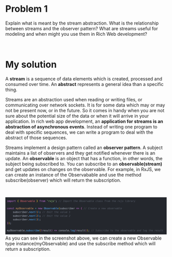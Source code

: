 # Problem 1
Explain what is meant by the stream abstraction. 
What is the relationship between streams and the observer pattern? 
What are streams useful for modeling and when might you use them in Rich Web development?

</br>

# My solution
A **stream** is a sequence of data elements which is created, processed and consumed over time. An **abstract** represents a general idea than a specific thing. 

Streams are an abstraction used when reading or writing files, or communicating over network sockets. It is for some data which may or may not be present now, or in the future. So it comes in handy when you are not sure about the potential size of the data or when it will arrive in your application. In rich web app development, an **application for streams is an abstraction of asynchronous events**. Instead of writing one program to deal with specific sequences, we can write a program to deal with the abstract of those sequences.

Streams implement a design pattern called an **observer pattern**. A subject maintains a list of observers and they get notified whenever there is an update. An **observable** is an object that has a function, in other words, the subject being subscribed to. You can subscribe to an **observable(stream)** and get updates on changes on the observable. For example, in RxJS, we can create an instance of the Observabable and use the method subscribe(observer) which will return the subscription. 

</br>

![Sketch](/images/obs.png)
As you can see in the screenshot above, we can create a new Observable type instance(myObservable) and use the subscribe method which will return a subscription. 




